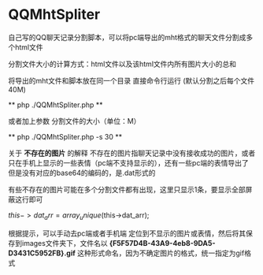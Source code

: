 # QQMhtSpliter
自己写的QQ聊天记录分割脚本，可以将pc端导出的mht格式的聊天文件分割成多个html文件

分割文件大小的计算方式：html文件以及该html文件内所有图片大小的总和

将导出的mht文件和脚本放在同一个目录
直接命令行运行 (默认分割之后每个文件40M)

  ** php ./QQMhtSpliter.php **
  
或者加上参数 分割文件的大小（单位：M）

  ** php ./QQMhtSpliter.php -s 30 **

关于 **不存在的图片** 的解释
 不存在的图片指聊天记录中没有接收成功的图片，或者只在手机上显示的一些表情（pc端不支持显示的），还有一些pc端的表情导出了 但是没有对应的base64的编码的，是.dat形式的
 
 有些不存在的图片可能在多个分割文件都有出现，这里只显示1条，要显示全部屏蔽这行即可

 $this->dat_arr = array_unique($this->dat_arr); 
 
 根据提示，可以手动去pc端或者手机端 定位到不显示的图片或表情，然后将其保存到images文件夹下，文件名以 **{F5F57D4B-43A9-4eb8-9DA5-D3431C5952FB}.gif** 这种形式命名，因为不确定图片的格式，统一指定为gif格式
 
